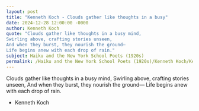 ```yaml
---
layout: post
title: "Kenneth Koch - Clouds gather like thoughts in a busy"
date: 2024-12-28 12:00:00 -0000
author: Kenneth Koch
quote: "Clouds gather like thoughts in a busy mind,
Swirling above, crafting stories unseen,
And when they burst, they nourish the ground—
Life begins anew with each drop of rain."
subject: Haiku and the New York School Poets (1920s)
permalink: /Haiku and the New York School Poets (1920s)/Kenneth Koch/Kenneth Koch - Clouds gather like thoughts in a busy
---
```


Clouds gather like thoughts in a busy mind,
Swirling above, crafting stories unseen,
And when they burst, they nourish the ground—
Life begins anew with each drop of rain.

- Kenneth Koch
